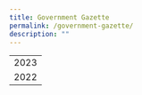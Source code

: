 ```yaml
---
title: Government Gazette
permalink: /government-gazette/
description: ""
---
```



| | 
| -------- | 
| 2023 | 
| 2022 |

